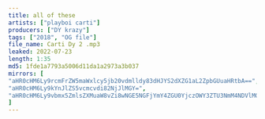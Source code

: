 ```yaml
---
title: all of these
artists: ["playboi carti"]
producers: ["DY krazy"]
tags: ["2018", "OG file"]
file_name: Carti Dy 2 .mp3
leaked: 2022-07-23
length: 1:35
md5: 1fde1a7793a5006d11da1a2973a3b037
mirrors: [
"aHR0cHM6Ly9rcmFrZW5maWxlcy5jb20vdmlldy83dHJYS2dXZG1aL2ZpbGUuaHRtbA==",
"aHR0cHM6Ly9kYnJlZS5vcmcvdi82NjJlMGY=",
"aHR0cHM6Ly9vbmx5ZmlsZXMuaW8vZi8wNGE5NGFjYmY4ZGU0YjczOWY3ZTU3NmM4NDVlMGQ5Mw=="
]
---
```

